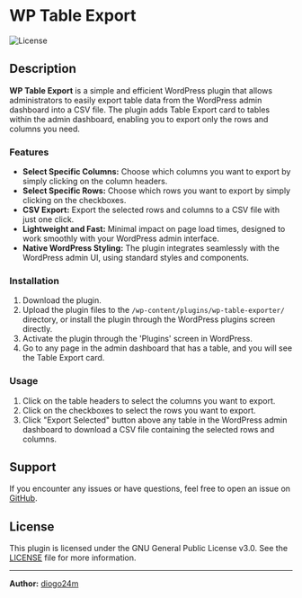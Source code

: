 # WP Table Export

![License](https://img.shields.io/badge/license-GPLv3-blue.svg?style=flat-square)

## Description

**WP Table Export** is a simple and efficient WordPress plugin that allows administrators to easily export table data from the WordPress admin dashboard into a CSV file. The plugin adds Table Export card to tables within the admin dashboard, enabling you to export only the rows and columns you need.

### Features

- **Select Specific Columns:** Choose which columns you want to export by simply clicking on the column headers.
- **Select Specific Rows:** Choose which rows you want to export by simply clicking on the checkboxes.
- **CSV Export:** Export the selected rows and columns to a CSV file with just one click.
- **Lightweight and Fast:** Minimal impact on page load times, designed to work smoothly with your WordPress admin interface.
- **Native WordPress Styling:** The plugin integrates seamlessly with the WordPress admin UI, using standard styles and components.

### Installation

1. Download the plugin.
2. Upload the plugin files to the `/wp-content/plugins/wp-table-exporter/` directory, or install the plugin through the WordPress plugins screen directly.
3. Activate the plugin through the 'Plugins' screen in WordPress.
4. Go to any page in the admin dashboard that has a table, and you will see the Table Export card.

### Usage

1. Click on the table headers to select the columns you want to export.
2. Click on the checkboxes to select the rows you want to export.
3. Click "Export Selected" button above any table in the WordPress admin dashboard to download a CSV file containing the selected rows and columns.

## Support

If you encounter any issues or have questions, feel free to open an issue on [GitHub](https://github.com/diogo24m/wp-table-exporter/issues).

## License

This plugin is licensed under the GNU General Public License v3.0. See the [LICENSE](LICENSE) file for more information.

---

**Author:** [diogo24m](https://github.com/diogo24m)
